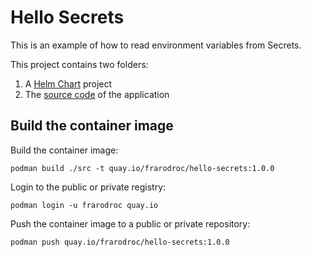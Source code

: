 # Hello Secrets

This is an example of how to read environment variables from Secrets.

This project contains two folders:

1. A [Helm Chart](./helm/) project
2. The [source code](./src/) of the application

## Build the container image

Build the container image:

```
podman build ./src -t quay.io/frarodroc/hello-secrets:1.0.0
```

Login to the public or private registry:

```
podman login -u frarodroc quay.io
```

Push the container image to a public or private repository:

```
podman push quay.io/frarodroc/hello-secrets:1.0.0
```

